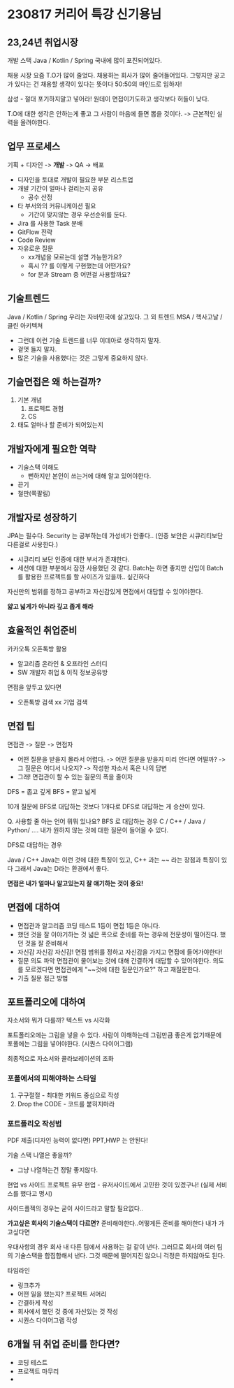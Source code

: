 # 230817 커리어 특강 신기용님

## 23,24년 취업시장
개발 스택
Java / Kotlin / Spring
국내에 많이 포진되어있다.

채용 시장
요즘 T.O가 많이 줄었다.
채용하는 회사가 많이 줄어들어있다.
그렇지만 공고가 있다는 건 채용할 생각이 있다는 뜻이다 
50:50의 마인드로 임하자!

삼성 - 절대 포기하지말고 넣어라!
원데이 면접이기도하고 생각보다 허들이 낮다.

T.O에 대한 생각은 안하는게 좋고 그 사람이 마음에 들면 뽑을 것이다.
-> 근본적인 실력을 올려야한다.


## 업무 프로세스
기획 + 디자인 -> **개발** -> QA -> 배포
- 디자인을 토대로 개발이 필요한 부분 리스트업
- 개발 기간이 얼마나 걸리는지 공유
  - 공수 산정
- 타 부서와의 커뮤니케이션 필요
  - 기간이 맞지않는 경우 우선순위를 둔다.
- Jira 를 사용한 Task 분배
- GitFlow 전략
- Code Review
- 자유로운 질문
  - xx개념을 모르는데 설명 가능한가요?
  - 혹시 ?? 를 이렇게 구현했는데 어떤가요?
  - for 문과 Stream 중 어떤걸 사용할까요?

## 기술트렌드
Java / Kotlin / Spring
우리는 자바민국에 살고있다.
그 외 트렌드
MSA / 헥사고날 / 클린 아키텍쳐
- 그런데 이런 기술 트렌드를 너무 이데아로 생각하지 말자.
- 겉멋 들지 말자.
- 많은 기술을 사용했다는 것은 그렇게 중요하지 않다.


## 기슬면접은 왜 하는걸까?
1. 기본 개념
   1. 프로젝트 경험
   2. CS
2. 태도
얼마나 할 준비가 되어있는지

## 개발자에게 필요한 역략
- 기술스택 이해도
  - 뻔하지만 본인이 쓰는거에 대해 알고 있어야한다.
- 끈기
- 철판(쪽팔림)

## 개발자로 성장하기

JPA는 필수다.
Security 는 공부하는데 가성비가 안좋다.. (인증 보안은 시큐리티보단 다른걸로 사용한다.)
- 시큐리티 보단 인증에 대한 부서가 존재한다.
- 세션에 대한 부분에서 잠깐 사용했던 것 같다.
Batch는 하면 좋지만 신입이 Batch를 활용한 프로젝트를 할 사이즈가 있을까.. 싶긴하다

자신만의 범위를 정하고 공부하고 자신감있게 면접에서 대답할 수 있어야한다. 



**얇고 넓게가 아니라 깊고 좁게 해라**

## 효율적인 취업준비

카카오톡 오픈톡방 활용
- 알고리즘 온라인 & 오프라인 스터디
- SW 개발자 취업 & 이직 정보공유방

면접을 앞두고 있다면
- 오픈톡방 검색 xx 기업 검색

## 면접 팁

면접관 -> 질문 -> 면접자

- 어떤 질문을 받을지 몰라서 어렵다.
-> 어떤 질문을 받을지 미리 안다면 어떨까?
-> 그 질문은 어디서 나오지?
-> 작성한 자소서 혹은 나의 답변
- 그래! 면접관이 할 수 있는 질문의 폭을 줄이자

DFS = 좁고 깊게
BFS = 얕고 넓게

10개 질문에 BFS로 대답하는 것보다 1개다로 DFS로 대답하는 게 승산이 있다.

Q. 사용할 줄 아는 언어 뭐뭐 있나요?
BFS 로 대답하는 경우
C / C++ / Java / Python/ ....
내가 원하지 않는 것에 대한 질문이 들어올 수 있다.

DFS로 대답하는 경우

Java / C++ 
Java는 이런 것에 대한 특징이 있고,
C++ 과는 ~~ 라는 장점과 특징이 있다 
그래서 Java는 D라는 환경에서 좋다.

**면접은 내가 얼마나 알고있는지 잘 얘기하는 것이 중요!**

## 면접에 대하여
- 면접관과 알고리즘
코딩 테스트 1등이 면접 1등은 아니다. 
- 했던 것을 잘 이야기하는 것
넓은 폭으로 준비를 하는 경우에 전문성이 떨어진다.
했던 것을 잘 준비해서 
- 자신감 자신감 자신감!
면접 범위를 정하고 자신감을 가지고 면접에 들어가야한다!
- 질문 의도 파악
면접관이 물어보는 것에 대해 간결하게 대답할 수 있어야한다.
의도를 모르겠다면 면접관에게 "~~것에 대한 질문인가요?" 하고 재질문한다.
- 기출 질문 접근 방법


## 포트폴리오에 대하여
자소서와 뭐가 다를까?
텍스트 vs 시각화 

포트폴리오에는 그림을 넣을 수 있다.
사람이 이해하는데 그림만큼 좋은게 없기때문에
포폴에는 그림을 넣어야한다. (시퀀스 다이어그램)

최종적으로 자소서와 콜라보레이션의 조화

### 포폴에서의 피해야하는 스타일

1. 구구절절 - 최대한 키워드 중심으로 작성 
2. Drop the CODE - 코드를 붙히지마라


### 포트폴리오 작성법
PDF 제출(디자인 능력이 없다면)
PPT,HWP 는 안된다!

기술 스택 나열은 좋을까?
- 그냥 나열하는건 정말 좋지않다.

현업 vs 사이드 프로젝트 유무
현업 - 유저사이드에서 고민한 것이 있겠구나!
(실제 서비스를 했다고 명시)

사이드플젝의 경우는 굳이 사이드라고 말할 필요없다..

**가고싶은 회사의 기술스택이 다르면?**
준비해야한다..어떻게든 준비를 해야한다 내가 가고싶다면

우대사항의 경우 회사 내 다른 팀에서 사용하는 걸 같이 낸다.
그러므로 회사의 여러 팀의 기술스택을 합집합해서 낸다.
그것 때문에 떨어지진 않으니 걱정은 하지않아도 된다.



타임라인
- 링크추가
- 어떤 일을 했는지?
프로젝트 서머리
- 간결하게 작성
- 회사에서 했던 것 중에 자신있는 것 작성
- 시퀀스 다이어그램 작성


## 6개월 뒤 취업 준비를 한다면?
- 코딩 테스트
- 프로젝트 마무리
- 